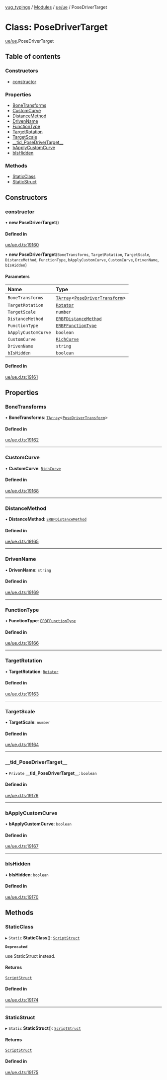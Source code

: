[yug_typings](../README.md) / [Modules](../modules.md) / [ue/ue](../modules/ue_ue.md) / PoseDriverTarget

# Class: PoseDriverTarget

[ue/ue](../modules/ue_ue.md).PoseDriverTarget

## Table of contents

### Constructors

- [constructor](ue_ue.PoseDriverTarget.md#constructor)

### Properties

- [BoneTransforms](ue_ue.PoseDriverTarget.md#bonetransforms)
- [CustomCurve](ue_ue.PoseDriverTarget.md#customcurve)
- [DistanceMethod](ue_ue.PoseDriverTarget.md#distancemethod)
- [DrivenName](ue_ue.PoseDriverTarget.md#drivenname)
- [FunctionType](ue_ue.PoseDriverTarget.md#functiontype)
- [TargetRotation](ue_ue.PoseDriverTarget.md#targetrotation)
- [TargetScale](ue_ue.PoseDriverTarget.md#targetscale)
- [\_\_tid\_PoseDriverTarget\_\_](ue_ue.PoseDriverTarget.md#__tid_posedrivertarget__)
- [bApplyCustomCurve](ue_ue.PoseDriverTarget.md#bapplycustomcurve)
- [bIsHidden](ue_ue.PoseDriverTarget.md#bishidden)

### Methods

- [StaticClass](ue_ue.PoseDriverTarget.md#staticclass)
- [StaticStruct](ue_ue.PoseDriverTarget.md#staticstruct)

## Constructors

### constructor

• **new PoseDriverTarget**()

#### Defined in

[ue/ue.d.ts:19160](https://github.com/YugMetaverse/yug_typings/blob/25cad34/ue/ue.d.ts#L19160)

• **new PoseDriverTarget**(`BoneTransforms`, `TargetRotation`, `TargetScale`, `DistanceMethod`, `FunctionType`, `bApplyCustomCurve`, `CustomCurve`, `DrivenName`, `bIsHidden`)

#### Parameters

| Name | Type |
| :------ | :------ |
| `BoneTransforms` | [`TArray`](../interfaces/ue_puerts.TArray.md)<[`PoseDriverTransform`](ue_ue.PoseDriverTransform.md)\> |
| `TargetRotation` | [`Rotator`](ue_ue_s.Rotator.md) |
| `TargetScale` | `number` |
| `DistanceMethod` | [`ERBFDistanceMethod`](../enums/ue_ue.ERBFDistanceMethod.md) |
| `FunctionType` | [`ERBFFunctionType`](../enums/ue_ue.ERBFFunctionType.md) |
| `bApplyCustomCurve` | `boolean` |
| `CustomCurve` | [`RichCurve`](ue_ue.RichCurve.md) |
| `DrivenName` | `string` |
| `bIsHidden` | `boolean` |

#### Defined in

[ue/ue.d.ts:19161](https://github.com/YugMetaverse/yug_typings/blob/25cad34/ue/ue.d.ts#L19161)

## Properties

### BoneTransforms

• **BoneTransforms**: [`TArray`](../interfaces/ue_puerts.TArray.md)<[`PoseDriverTransform`](ue_ue.PoseDriverTransform.md)\>

#### Defined in

[ue/ue.d.ts:19162](https://github.com/YugMetaverse/yug_typings/blob/25cad34/ue/ue.d.ts#L19162)

___

### CustomCurve

• **CustomCurve**: [`RichCurve`](ue_ue.RichCurve.md)

#### Defined in

[ue/ue.d.ts:19168](https://github.com/YugMetaverse/yug_typings/blob/25cad34/ue/ue.d.ts#L19168)

___

### DistanceMethod

• **DistanceMethod**: [`ERBFDistanceMethod`](../enums/ue_ue.ERBFDistanceMethod.md)

#### Defined in

[ue/ue.d.ts:19165](https://github.com/YugMetaverse/yug_typings/blob/25cad34/ue/ue.d.ts#L19165)

___

### DrivenName

• **DrivenName**: `string`

#### Defined in

[ue/ue.d.ts:19169](https://github.com/YugMetaverse/yug_typings/blob/25cad34/ue/ue.d.ts#L19169)

___

### FunctionType

• **FunctionType**: [`ERBFFunctionType`](../enums/ue_ue.ERBFFunctionType.md)

#### Defined in

[ue/ue.d.ts:19166](https://github.com/YugMetaverse/yug_typings/blob/25cad34/ue/ue.d.ts#L19166)

___

### TargetRotation

• **TargetRotation**: [`Rotator`](ue_ue_s.Rotator.md)

#### Defined in

[ue/ue.d.ts:19163](https://github.com/YugMetaverse/yug_typings/blob/25cad34/ue/ue.d.ts#L19163)

___

### TargetScale

• **TargetScale**: `number`

#### Defined in

[ue/ue.d.ts:19164](https://github.com/YugMetaverse/yug_typings/blob/25cad34/ue/ue.d.ts#L19164)

___

### \_\_tid\_PoseDriverTarget\_\_

• `Private` **\_\_tid\_PoseDriverTarget\_\_**: `boolean`

#### Defined in

[ue/ue.d.ts:19176](https://github.com/YugMetaverse/yug_typings/blob/25cad34/ue/ue.d.ts#L19176)

___

### bApplyCustomCurve

• **bApplyCustomCurve**: `boolean`

#### Defined in

[ue/ue.d.ts:19167](https://github.com/YugMetaverse/yug_typings/blob/25cad34/ue/ue.d.ts#L19167)

___

### bIsHidden

• **bIsHidden**: `boolean`

#### Defined in

[ue/ue.d.ts:19170](https://github.com/YugMetaverse/yug_typings/blob/25cad34/ue/ue.d.ts#L19170)

## Methods

### StaticClass

▸ `Static` **StaticClass**(): [`ScriptStruct`](ue_ue.ScriptStruct.md)

**`Deprecated`**

use StaticStruct instead.

#### Returns

[`ScriptStruct`](ue_ue.ScriptStruct.md)

#### Defined in

[ue/ue.d.ts:19174](https://github.com/YugMetaverse/yug_typings/blob/25cad34/ue/ue.d.ts#L19174)

___

### StaticStruct

▸ `Static` **StaticStruct**(): [`ScriptStruct`](ue_ue.ScriptStruct.md)

#### Returns

[`ScriptStruct`](ue_ue.ScriptStruct.md)

#### Defined in

[ue/ue.d.ts:19175](https://github.com/YugMetaverse/yug_typings/blob/25cad34/ue/ue.d.ts#L19175)
